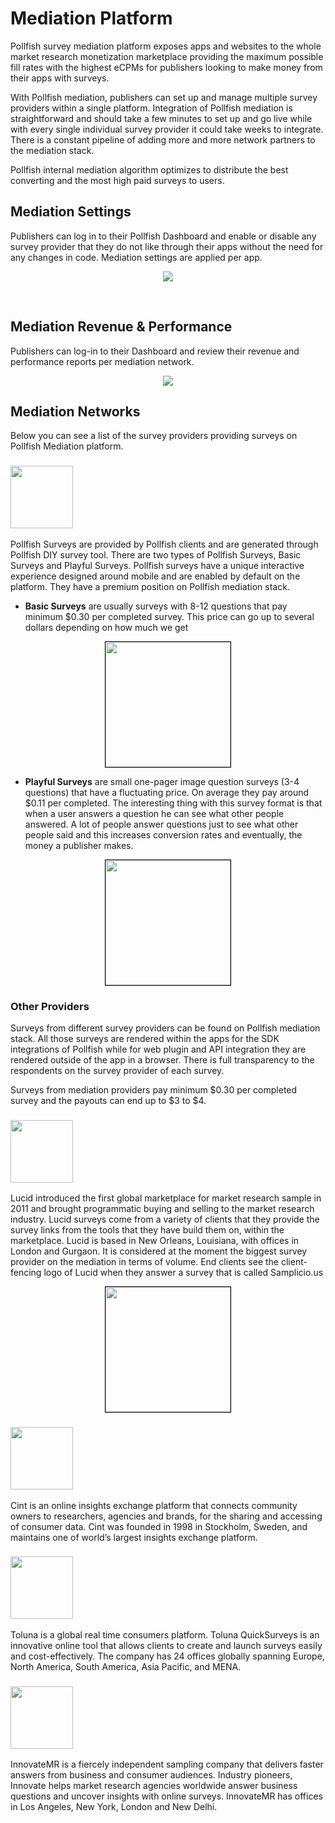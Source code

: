 
<h1>Mediation Platform</h1>

Pollfish survey mediation platform exposes apps and websites to the whole market research monetization marketplace providing the maximum possible fill rates with the highest eCPMs for publishers looking to make money from their apps with surveys. 

With Pollfish mediation, publishers can set up and manage multiple survey providers within a single platform. Integration of Pollfish mediation is straightforward and should take a few minutes to set up and go live while with every single individual survey provider it could take weeks to integrate. There is a constant pipeline of adding more and more network partners to the mediation stack.

Pollfish internal mediation algorithm optimizes to distribute the best converting and the most high paid surveys to users.

<h2>Mediation Settings</h2>

Publishers can log in to their Pollfish Dashboard and enable or disable any survey provider that they do not like through their apps without the need for any changes in code. Mediation settings are applied per app.

<p align="center"><img style="margin: 0 auto;" src="https://storage.googleapis.com/pollfish_production/random/med_settings.png" />
</p>

<br/>
<h2>Mediation Revenue & Performance</h2>

Publishers can log-in to their Dashboard and review their revenue  and performance reports per mediation network. 

<p align="center"><img style="margin: 0 auto;" src="https://storage.googleapis.com/pollfish_production/random/revenue.png" />
  
<h2>Mediation Networks</h2>

Below you can see a list of the survey providers providing surveys on Pollfish Mediation platform.

<h3> <img src="https://s3.amazonaws.com/pf.mobile/img/pollfishlogo.png" width="100" height="auto"/></h3>

Pollfish Surveys are provided by Pollfish clients and are generated through Pollfish DIY survey tool. There are two types of Pollfish Surveys, Basic Surveys and Playful Surveys.  Pollfish surveys have a unique interactive experience designed around mobile and are enabled by default on the platform. They have a premium position on Pollfish mediation stack.

* <b>Basic Surveys</b> are usually surveys with 8-12 questions that pay minimum $0.30 per completed survey. This price can go up to several dollars depending on how much we get

<p align="center"><img style="margin: 0 auto; display: block; border: 1px solid #000;" src="https://storage.googleapis.com/pollfish-images/incentivized1.gif" width="200" height="auto"/>
</p>

* <b>Playful Surveys</b> are small one-pager image question surveys (3-4 questions) that have a fluctuating price. On average they pay around $0.11 per completed. The interesting thing with this survey format is that when a user answers a question he can see what other people answered. A lot of people answer questions just to see what other people said and this increases conversion rates and eventually, the money a publisher makes.</b>

<p align="center"><img style="margin: 0 auto; display: block; border: 1px solid #000;" src="https://storage.googleapis.com/pollfish-images/incentivized1.gif" width="200" height="auto"/>
</p>

<h3>Other Providers</h3>

Surveys from different survey providers can be found on Pollfish mediation stack. All those surveys are rendered within the apps for the SDK integrations of Pollfish while for web plugin and API integration they are rendered outside of the app in a browser. There is full transparency to the respondents on the survey provider of each survey. 

Surveys from mediation providers pay minimum $0.30 per completed survey and the payouts can end up to $3 to $4.


<h3> <img src="https://storage.googleapis.com/pollfish_production/random/lucid.png" width="100" height="auto"/></h3>

Lucid introduced the first global marketplace for market research sample in 2011 and brought programmatic buying and selling to the market research industry. Lucid surveys come from a variety of clients that they provide the survey links from the tools that they have build them on, within the marketplace. Lucid is based in New Orleans, Louisiana, with offices in London and Gurgaon. It is considered  at the moment the biggest survey provider on the mediation in terms of volume. End clients see the client-fencing logo of Lucid when they answer a survey that is called Samplicio.us

<p align="center"><img style="margin: 0 auto; display: block; border: 1px solid #000;" src="https://storage.googleapis.com/pollfish_production/random/samplicious.png" width="200" height="auto"/>
</p>

<h3> <img src="https://s3.amazonaws.com/pf.mobile/img/cint.png" width="100" height="auto"/></h3>

Cint is an online insights exchange platform that connects community owners to researchers, agencies and brands, for the sharing and accessing of consumer data. Cint was founded in 1998 in Stockholm, Sweden, and maintains one of world’s largest insights exchange platform.


<h3> <img src="https://s3.amazonaws.com/pf.mobile/img/toluna.png" width="100" height="auto"/></h3>

Toluna is a global real time consumers platform. Toluna QuickSurveys is an innovative online tool that allows clients to create and launch surveys easily and cost-effectively. The company has 24 offices globally spanning Europe, North America, South America, Asia Pacific, and MENA.

<h3> <img src="https://s3.amazonaws.com/pf.mobile/img/innovatemr.png" width="100" height="auto"/></h3>

InnovateMR is a fiercely independent sampling company that delivers faster answers from business and consumer audiences. Industry pioneers, Innovate helps market research agencies worldwide answer business questions and uncover insights with online surveys. InnovateMR has offices in Los Angeles, New York, London and New Delhi.


